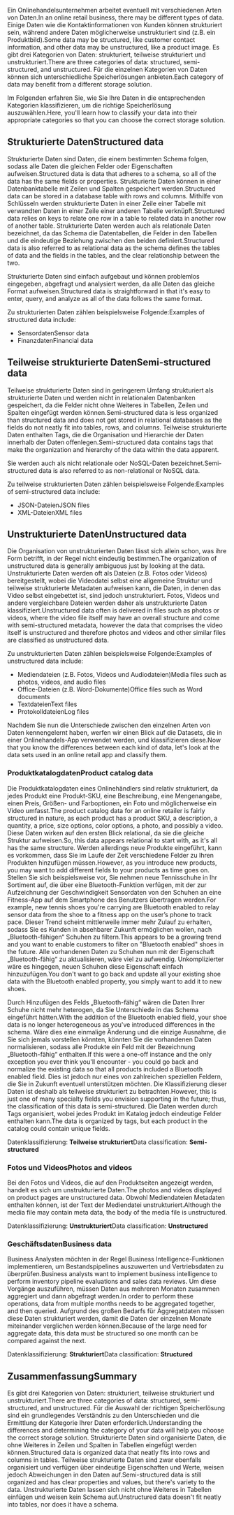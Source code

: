 <span data-ttu-id="806bb-101">Ein Onlinehandelsunternehmen arbeitet eventuell mit verschiedenen Arten von Daten.</span><span class="sxs-lookup"><span data-stu-id="806bb-101">In an online retail business, there may be different types of data.</span></span> <span data-ttu-id="806bb-102">Einige Daten wie die Kontaktinformationen von Kunden können strukturiert sein, während andere Daten möglicherweise unstrukturiert sind (z.B. ein Produktbild).</span><span class="sxs-lookup"><span data-stu-id="806bb-102">Some data may be structured, like customer contact information, and other data may be unstructured, like a product image.</span></span> <span data-ttu-id="806bb-103">Es gibt drei Kategorien von Daten: strukturiert, teilweise strukturiert und unstrukturiert.</span><span class="sxs-lookup"><span data-stu-id="806bb-103">There are three categories of data: structured, semi-structured, and unstructured.</span></span> <span data-ttu-id="806bb-104">Für die einzelnen Kategorien von Daten können sich unterschiedliche Speicherlösungen anbieten.</span><span class="sxs-lookup"><span data-stu-id="806bb-104">Each category of data may benefit from a different storage solution.</span></span>

<span data-ttu-id="806bb-105">Im Folgenden erfahren Sie, wie Sie Ihre Daten in die entsprechenden Kategorien klassifizieren, um die richtige Speicherlösung auszuwählen.</span><span class="sxs-lookup"><span data-stu-id="806bb-105">Here, you'll learn how to classify your data into their appropriate categories so that you can choose the correct storage solution.</span></span>

## <a name="structured-data"></a><span data-ttu-id="806bb-106">Strukturierte Daten</span><span class="sxs-lookup"><span data-stu-id="806bb-106">Structured data</span></span>

<span data-ttu-id="806bb-107">Strukturierte Daten sind Daten, die einem bestimmten Schema folgen, sodass alle Daten die gleichen Felder oder Eigenschaften aufweisen.</span><span class="sxs-lookup"><span data-stu-id="806bb-107">Structured data is data that adheres to a schema, so all of the data has the same fields or properties.</span></span> <span data-ttu-id="806bb-108">Strukturierte Daten können in einer Datenbanktabelle mit Zeilen und Spalten gespeichert werden.</span><span class="sxs-lookup"><span data-stu-id="806bb-108">Structured data can be stored in a database table with rows and columns.</span></span> <span data-ttu-id="806bb-109">Mithilfe von Schlüsseln werden strukturierte Daten in einer Zeile einer Tabelle mit verwandten Daten in einer Zeile einer anderen Tabelle verknüpft.</span><span class="sxs-lookup"><span data-stu-id="806bb-109">Structured data relies on keys to relate one row in a table to related data in another row of another table.</span></span> <span data-ttu-id="806bb-110">Strukturierte Daten werden auch als relationale Daten bezeichnet, da das Schema die Datentabellen, die Felder in den Tabellen und die eindeutige Beziehung zwischen den beiden definiert.</span><span class="sxs-lookup"><span data-stu-id="806bb-110">Structured data is also referred to as relational data as the schema defines the tables of data and the fields in the tables, and the clear relationship between the two.</span></span>

<span data-ttu-id="806bb-111">Strukturierte Daten sind einfach aufgebaut und können problemlos eingegeben, abgefragt und analysiert werden, da alle Daten das gleiche Format aufweisen.</span><span class="sxs-lookup"><span data-stu-id="806bb-111">Structured data is straightforward in that it's easy to enter, query, and analyze as all of the data follows the same format.</span></span>

<span data-ttu-id="806bb-112">Zu strukturierten Daten zählen beispielsweise Folgende:</span><span class="sxs-lookup"><span data-stu-id="806bb-112">Examples of structured data include:</span></span>
* <span data-ttu-id="806bb-113">Sensordaten</span><span class="sxs-lookup"><span data-stu-id="806bb-113">Sensor data</span></span>
* <span data-ttu-id="806bb-114">Finanzdaten</span><span class="sxs-lookup"><span data-stu-id="806bb-114">Financial data</span></span>

## <a name="semi-structured-data"></a><span data-ttu-id="806bb-115">Teilweise strukturierte Daten</span><span class="sxs-lookup"><span data-stu-id="806bb-115">Semi-structured data</span></span>

<span data-ttu-id="806bb-116">Teilweise strukturierte Daten sind in geringerem Umfang strukturiert als strukturierte Daten und werden nicht in relationalen Datenbanken gespeichert, da die Felder nicht ohne Weiteres in Tabellen, Zeilen und Spalten eingefügt werden können.</span><span class="sxs-lookup"><span data-stu-id="806bb-116">Semi-structured data is less organized than structured data and does not get stored in relational databases as the fields do not neatly fit into tables, rows, and columns.</span></span> <span data-ttu-id="806bb-117">Teilweise strukturierte Daten enthalten Tags, die die Organisation und Hierarchie der Daten innerhalb der Daten offenlegen.</span><span class="sxs-lookup"><span data-stu-id="806bb-117">Semi-structured data contains tags that make the organization and hierarchy of the data within the data apparent.</span></span>  

<span data-ttu-id="806bb-118">Sie werden auch als nicht relationale oder NoSQL-Daten bezeichnet.</span><span class="sxs-lookup"><span data-stu-id="806bb-118">Semi-structured data is also referred to as non-relational or NoSQL data.</span></span>

<span data-ttu-id="806bb-119">Zu teilweise strukturierten Daten zählen beispielsweise Folgende:</span><span class="sxs-lookup"><span data-stu-id="806bb-119">Examples of semi-structured data include:</span></span>
* <span data-ttu-id="806bb-120">JSON-Dateien</span><span class="sxs-lookup"><span data-stu-id="806bb-120">JSON files</span></span>
* <span data-ttu-id="806bb-121">XML-Dateien</span><span class="sxs-lookup"><span data-stu-id="806bb-121">XML files</span></span>

## <a name="unstructured-data"></a><span data-ttu-id="806bb-122">Unstrukturierte Daten</span><span class="sxs-lookup"><span data-stu-id="806bb-122">Unstructured data</span></span>

<span data-ttu-id="806bb-123">Die Organisation von unstrukturierten Daten lässt sich allein schon, was ihre Form betrifft, in der Regel nicht eindeutig bestimmen.</span><span class="sxs-lookup"><span data-stu-id="806bb-123">The organization of unstructured data is generally ambiguous just by looking at the data.</span></span> <span data-ttu-id="806bb-124">Unstrukturierte Daten werden oft als Dateien (z.B. Fotos oder Videos) bereitgestellt, wobei die Videodatei selbst eine allgemeine Struktur und teilweise strukturierte Metadaten aufweisen kann, die Daten, in denen das Video selbst eingebettet ist, sind jedoch unstrukturiert. Fotos, Videos und andere vergleichbare Dateien werden daher als unstrukturierte Daten klassifiziert.</span><span class="sxs-lookup"><span data-stu-id="806bb-124">Unstructured data often is delivered in files such as photos or videos, where the video file itself may have an overall structure and come with semi-structured metadata, however the data that comprises the video itself is unstructured and therefore photos and videos and other similar files are classified as unstructured data.</span></span>

<span data-ttu-id="806bb-125">Zu unstrukturierten Daten zählen beispielsweise Folgende:</span><span class="sxs-lookup"><span data-stu-id="806bb-125">Examples of unstructured data include:</span></span>
* <span data-ttu-id="806bb-126">Mediendateien (z.B. Fotos, Videos und Audiodateien)</span><span class="sxs-lookup"><span data-stu-id="806bb-126">Media files such as photos, videos, and audio files</span></span>
* <span data-ttu-id="806bb-127">Office-Dateien (z.B. Word-Dokumente)</span><span class="sxs-lookup"><span data-stu-id="806bb-127">Office files such as Word documents</span></span>
* <span data-ttu-id="806bb-128">Textdateien</span><span class="sxs-lookup"><span data-stu-id="806bb-128">Text files</span></span>
* <span data-ttu-id="806bb-129">Protokolldateien</span><span class="sxs-lookup"><span data-stu-id="806bb-129">Log files</span></span>

<span data-ttu-id="806bb-130">Nachdem Sie nun die Unterschiede zwischen den einzelnen Arten von Daten kennengelernt haben, werfen wir einen Blick auf die Datasets, die in einer Onlinehandels-App verwendet werden, und klassifizieren diese.</span><span class="sxs-lookup"><span data-stu-id="806bb-130">Now that you know the differences between each kind of data, let's look at the data sets used in an online retail app and classify them.</span></span>

### <a name="product-catalog-data"></a><span data-ttu-id="806bb-131">Produktkatalogdaten</span><span class="sxs-lookup"><span data-stu-id="806bb-131">Product catalog data</span></span>

<span data-ttu-id="806bb-132">Die Produktkatalogdaten eines Onlinehändlers sind relativ strukturiert, da jedes Produkt eine Produkt-SKU, eine Beschreibung, eine Mengenangabe, einen Preis, Größen- und Farboptionen, ein Foto und möglicherweise ein Video umfasst.</span><span class="sxs-lookup"><span data-stu-id="806bb-132">The product catalog data for an online retailer is fairly structured in nature, as each product has a product SKU, a description, a quantity, a price, size options, color options, a photo, and possibly a video.</span></span> <span data-ttu-id="806bb-133">Diese Daten wirken auf den ersten Blick relational, da sie die gleiche Struktur aufweisen.</span><span class="sxs-lookup"><span data-stu-id="806bb-133">So, this data appears relational to start with, as it's all has the same structure.</span></span> <span data-ttu-id="806bb-134">Werden allerdings neue Produkte eingeführt, kann es vorkommen, dass Sie im Laufe der Zeit verschiedene Felder zu Ihren Produkten hinzufügen müssen.</span><span class="sxs-lookup"><span data-stu-id="806bb-134">However, as you introduce new products, you may want to add different fields to your products as time goes on.</span></span> <span data-ttu-id="806bb-135">Stellen Sie sich beispielsweise vor, Sie nehmen neue Tennisschuhe in Ihr Sortiment auf, die über eine Bluetooth-Funktion verfügen, mit der zur Aufzeichnung der Geschwindigkeit Sensordaten von den Schuhen an eine Fitness-App auf dem Smartphone des Benutzers übertragen werden.</span><span class="sxs-lookup"><span data-stu-id="806bb-135">For example, new tennis shoes you're carrying are Bluetooth enabled to relay sensor data from the shoe to a fitness app on the user’s phone to track pace.</span></span> <span data-ttu-id="806bb-136">Dieser Trend scheint mittlerweile immer mehr Zulauf zu erhalten, sodass Sie es Kunden in absehbarer Zukunft ermöglichen wollen, nach „Bluetooth-fähigen“ Schuhen zu filtern.</span><span class="sxs-lookup"><span data-stu-id="806bb-136">This appears to be a growing trend and you want to enable customers to filter on "Bluetooth enabled" shoes in the future.</span></span> <span data-ttu-id="806bb-137">Alle vorhandenen Daten zu Schuhen nun mit der Eigenschaft „Bluetooth-fähig“ zu aktualisieren, wäre viel zu aufwendig. Unkomplizierter wäre es hingegen, neuen Schuhen diese Eigenschaft einfach hinzuzufügen.</span><span class="sxs-lookup"><span data-stu-id="806bb-137">You don't want to go back and update all your existing shoe data with the Bluetooth enabled property, you simply want to add it to new shoes.</span></span>

<span data-ttu-id="806bb-138">Durch Hinzufügen des Felds „Bluetooth-fähig“ wären die Daten Ihrer Schuhe nicht mehr heterogen, da Sie Unterschiede in das Schema eingeführt hätten.</span><span class="sxs-lookup"><span data-stu-id="806bb-138">With the addition of the Bluetooth enabled field, your shoe data is no longer heterogeneous as you've introduced differences in the schema.</span></span> <span data-ttu-id="806bb-139">Wäre dies eine einmalige Änderung und die einzige Ausnahme, die Sie sich jemals vorstellen könnten, könnten Sie die vorhandenen Daten normalisieren, sodass alle Produkte ein Feld mit der Bezeichnung „Bluetooth-fähig“ enthalten.</span><span class="sxs-lookup"><span data-stu-id="806bb-139">If this were a one-off instance and the only exception you ever think you'll encounter - you could go back and normalize the existing data so that all products included a Bluetooth enabled field.</span></span> <span data-ttu-id="806bb-140">Dies ist jedoch nur eines von zahlreichen speziellen Feldern, die Sie in Zukunft eventuell unterstützen möchten. Die Klassifizierung dieser Daten ist deshalb als teilweise strukturiert zu betrachten.</span><span class="sxs-lookup"><span data-stu-id="806bb-140">However, this is just one of many specialty fields you envision supporting in the future; thus, the classification of this data is semi-structured.</span></span> <span data-ttu-id="806bb-141">Die Daten werden durch Tags organisiert, wobei jedes Produkt im Katalog jedoch eindeutige Felder enthalten kann.</span><span class="sxs-lookup"><span data-stu-id="806bb-141">The data is organized by tags, but each product in the catalog could contain unique fields.</span></span>

<span data-ttu-id="806bb-142">Datenklassifizierung: **Teilweise strukturiert**</span><span class="sxs-lookup"><span data-stu-id="806bb-142">Data classification: **Semi-structured**</span></span>

### <a name="photos-and-videos"></a><span data-ttu-id="806bb-143">Fotos und Videos</span><span class="sxs-lookup"><span data-stu-id="806bb-143">Photos and videos</span></span>

<span data-ttu-id="806bb-144">Bei den Fotos und Videos, die auf den Produktseiten angezeigt werden, handelt es sich um unstrukturierte Daten.</span><span class="sxs-lookup"><span data-stu-id="806bb-144">The photos and videos displayed on product pages are unstructured data.</span></span> <span data-ttu-id="806bb-145">Obwohl Mediendateien Metadaten enthalten können, ist der Text der Mediendatei unstrukturiert.</span><span class="sxs-lookup"><span data-stu-id="806bb-145">Although the media file may contain meta data, the body of the media file is unstructured.</span></span>

<span data-ttu-id="806bb-146">Datenklassifizierung: **Unstrukturiert**</span><span class="sxs-lookup"><span data-stu-id="806bb-146">Data classification: **Unstructured**</span></span>

### <a name="business-data"></a><span data-ttu-id="806bb-147">Geschäftsdaten</span><span class="sxs-lookup"><span data-stu-id="806bb-147">Business data</span></span>

<span data-ttu-id="806bb-148">Business Analysten möchten in der Regel Business Intelligence-Funktionen implementieren, um Bestandspipelines auszuwerten und Vertriebsdaten zu überprüfen.</span><span class="sxs-lookup"><span data-stu-id="806bb-148">Business analysts want to implement business intelligence to perform inventory pipeline evaluations and sales data reviews.</span></span> <span data-ttu-id="806bb-149">Um diese Vorgänge auszuführen, müssen Daten aus mehreren Monaten zusammen aggregiert und dann abgefragt werden.</span><span class="sxs-lookup"><span data-stu-id="806bb-149">In order to perform these operations, data from multiple months needs to be aggregated together, and then queried.</span></span> <span data-ttu-id="806bb-150">Aufgrund des großen Bedarfs für Aggregatdaten müssen diese Daten strukturiert werden, damit die Daten der einzelnen Monate miteinander verglichen werden können.</span><span class="sxs-lookup"><span data-stu-id="806bb-150">Because of the large need for aggregate data, this data must be structured so one month can be compared against the next.</span></span>

<span data-ttu-id="806bb-151">Datenklassifizierung: **Strukturiert**</span><span class="sxs-lookup"><span data-stu-id="806bb-151">Data classification: **Structured**</span></span>

## <a name="summary"></a><span data-ttu-id="806bb-152">Zusammenfassung</span><span class="sxs-lookup"><span data-stu-id="806bb-152">Summary</span></span>

<span data-ttu-id="806bb-153">Es gibt drei Kategorien von Daten: strukturiert, teilweise strukturiert und unstrukturiert.</span><span class="sxs-lookup"><span data-stu-id="806bb-153">There are three categories of data: structured, semi-structured, and unstructured.</span></span> <span data-ttu-id="806bb-154">Für die Auswahl der richtigen Speicherlösung sind ein grundlegendes Verständnis zu den Unterschieden und die Ermittlung der Kategorie Ihrer Daten erforderlich.</span><span class="sxs-lookup"><span data-stu-id="806bb-154">Understanding the differences and determining the category of your data will help you choose the correct storage solution.</span></span> <span data-ttu-id="806bb-155">Strukturierte Daten sind organisierte Daten, die ohne Weiteres in Zeilen und Spalten in Tabellen eingefügt werden können.</span><span class="sxs-lookup"><span data-stu-id="806bb-155">Structured data is organized data that neatly fits into rows and columns in tables.</span></span> <span data-ttu-id="806bb-156">Teilweise strukturierte Daten sind zwar ebenfalls organisiert und verfügen über eindeutige Eigenschaften und Werte, weisen jedoch Abweichungen in den Daten auf.</span><span class="sxs-lookup"><span data-stu-id="806bb-156">Semi-structured data is still organized and has clear properties and values, but there's variety to the data.</span></span> <span data-ttu-id="806bb-157">Unstrukturierte Daten lassen sich nicht ohne Weiteres in Tabellen einfügen und weisen kein Schema auf.</span><span class="sxs-lookup"><span data-stu-id="806bb-157">Unstructured data doesn't fit neatly into tables, nor does it have a schema.</span></span>
